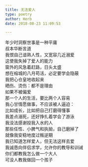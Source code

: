```yaml
---  
title: 无法爱人  
type: poetry  
author: Herb  
date: 2018-08-23 11:09:53  

---  
```

年少时洞察世事是一种平庸  
叔本华断言道  
我恨自己谙熟人性，又宽容几近溺爱  
这使我失掉了爱人的能力    
窗外的风急着赶路，日头太盛  
想在榕城的八月苟活，必定要学会隐蔽  
我把心仓皇地收起来  
晒伤、烫伤：都不是理由    
如果不被偏爱  
那一个人的生活，要比两个人容易  
我心甘情愿做事，不应该被人逼迫：  
比如成长，比如把自己打磨得懂事    
我差点溺死，还好挣扎着学会了游泳  
我没法感谢投我入水的人  
那些任性、小脾气和执拗，自己磨掉了  
就像我安稳地度过叛逆期    
我已知道怎样爱人，但无法这样去爱  
我诚恳向伴侣求学，允许你的教导和训诫  
你们都教我怎么做一个大人  
可没人教我做回一个孩子